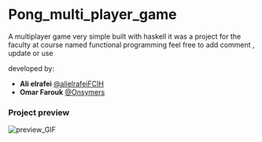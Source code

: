 # Pong_multi_player_game
A multiplayer game very simple built with haskell it was a project for the faculty at course named functional programming feel free to add comment , update or use

developed by:
- **Ali elrafei** [@alielrafeiFCIH](https.github.com/alielrafeiFCIH)
- **Omar Farouk** [@Onsymers](https.github.com/Onsymers)
### Project preview

![preview_GIF](https://media.giphy.com/media/mBenqoHgvGhq24Zvp6/giphy.gif)

